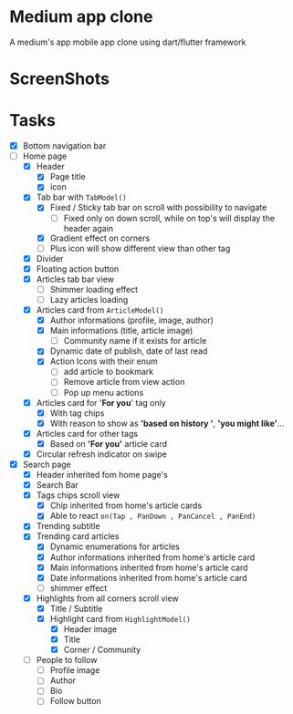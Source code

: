 # Medium app clone

A medium's app mobile app clone using dart/flutter framework

# ScreenShots

# Tasks

- [x] Bottom navigation bar
- [ ] Home page
  - [x] Header
    - [x] Page title
    - [x] icon
  - [x] Tab bar with `TabModel()`
    - [x] Fixed / Sticky tab bar on scroll with possibility to navigate
       - [ ] Fixed only on down scroll, while on top's will display the header again 
    - [x] Gradient effect on corners
    - [ ] Plus icon will show different view than other tag
  - [x] Divider
  - [x] Floating action button
  - [x] Articles tab bar view
      - [ ] Shimmer loading effect 
      - [ ] Lazy articles loading
  - [x] Articles card from `ArticleModel()`
    - [x] Author informations (profile, image, author)
    - [x] Main informations (title, article image)
       - [ ] Community name if it exists for article 
    - [x] Dynamic date of publish, date of last read
    - [x] Action Icons with their enum
      - [ ] add article to bookmark
      - [ ] Remove article from view action
      - [ ] Pop up menu actions
  - [x] Articles card for '**For you**' tag only
    - [x] With tag chips
    - [x] With reason to show as **'based on history '**, **'you might like'**...
  - [x] Articles card for other tags
    - [x] Based on **'For you'** article card
  - [x] Circular refresh indicator on swipe
- [x] Search page
  - [x] Header inherited fom home page's
  - [x] Search Bar
  - [x] Tags chips scroll view
    - [x] Chip inherited from home's article cards
    - [x] Able to react `on(Tap , PanDown , PanCancel , PanEnd)`
  - [x] Trending subtitle
  - [x] Trending card articles
    - [x] Dynamic enumerations for articles
    - [x] Author informations inherited from home's article card
    - [x] Main informations inherited from home's article card
    - [x] Date informations inherited from home's article card
    - [ ] shimmer effect
  - [x] Highlights from all corners scroll view
    - [x] Title / Subtitle
    - [x] Highlight card from `HighlightModel()`
      - [x] Header image
      - [x] Title
      - [x] Corner / Community
  - [ ] People to follow 
     - [ ] Profile image
     - [ ] Author
     - [ ] Bio
     - [ ] Follow button  
